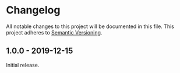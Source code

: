 # Changelog

All notable changes to this project will be documented in this file.
This project adheres to [Semantic Versioning](http://semver.org/).

## 1.0.0 - 2019-12-15

Initial release.
